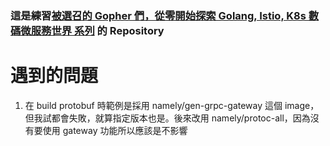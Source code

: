 ### 這是練習[被選召的 Gopher 們，從零開始探索 Golang, Istio, K8s 數碼微服務世界 系列](https://ithelp.ithome.com.tw/users/20122925/ironman/3537) 的 Repository

# 遇到的問題

1. 在 build protobuf 時範例是採用 namely/gen-grpc-gateway 這個 image，但我試都會失敗，就算指定版本也是。後來改用 namely/protoc-all，因為沒有要使用 gateway 功能所以應該是不影響